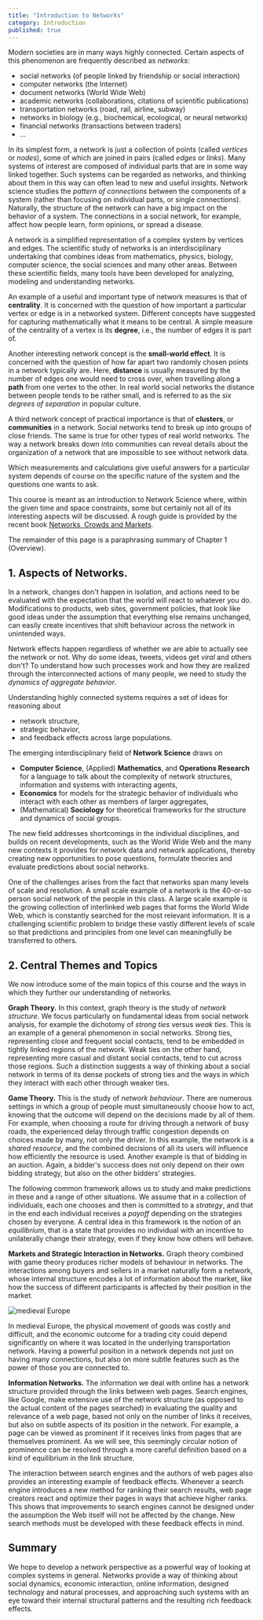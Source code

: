 ```yaml
---
title: "Introduction to Networks"
category: Introduction
published: true
---
```


Modern societies are in many ways highly connected.  Certain aspects of this
phenomenon are frequently described as _networks_:

* social networks (of people linked by friendship or social interaction)
* computer networks (the Internet)
* document networks (World Wide Web)
* academic networks (collaborations, citations of scientific publications)
* transportation networks (road, rail, airline, subway)
* networks in biology (e.g., biochemical, ecological, or neural networks)
* financial networks (transactions between traders)
* ...

In its simplest form, a network is just a collection of points (called
_vertices_ or _nodes_), some of which are joined in pairs (called
_edges_ or _links_).  Many systems of interest are composed of
individual parts that are in some way linked together.  Such systems
can be regarded as networks, and thinking about them in this way can
often lead to new and useful insights.  Network science studies the
_pattern of connections_ between the components of a system (rather
than focusing on individual parts, or single connections).  Naturally,
the structure of the network can have a big impact on the behavior of
a system.  The connections in a social network, for example, affect
how people learn, form opinions, or spread a disease.

A network is a simplified representation of a complex system
by vertices and edges.  The scientific study of networks is an interdisciplinary
undertaking that combines ideas from mathematics, physics, biology,
computer science, the social sciences and many other areas.
Between these scientific fields, many tools have been developed
for analyzing, modeling and understanding networks.

An example of a useful and important type of network measures
is that of __centrality__.  It is concerned with the question of
how important a particular vertex or edge is in a networked system.
Different concepts have suggested for capturing mathematically
what it means to be central.  A simple measure of the centrality
of a vertex is its __degree__, i.e., the number of edges it is part of.

Another interesting network concept is the __small-world effect__.
It is concerned with the question of how far apart two randomly
chosen points in a network typically are.  Here, __distance__ is usually
measured by the number of edges one would need to cross over, when travelling
along a __path__ from one vertex to the other.  In real world social networks
the distance between people tends to be rather small, and is referred to
as the _six degrees of separation_ in popular culture.

A third network concept of practical importance is that
of __clusters__, or __communities__ in a network.
Social networks tend to break up into groups of close friends.
The same is true for other types of real world networks.
The way a network breaks down into communities
can reveal details about the organization of a network
that are impossible to see without network data.

Which measurements and calculations give useful answers for a
particular system depends of course on the specific nature of the
system and the questions one wants to ask.

This course is meant as an introduction to Network Science
where, within the given time and space constraints, some
but certainly not all of its interesting aspects will be discussed.
A rough guide is provided by the recent book [Networks, Crowds and Markets].

The remainder of this page is a paraphrasing summary of Chapter 1
(Overview).

## 1. Aspects of Networks.

In a network, changes don't happen in isolation, and actions need to
be evaluated with the expectation that the world will react to whatever
you do.  Modifications to products, web sites, government policies,
that look like good ideas under the assumption that everything else
remains unchanged, can easily create incentives that shift behaviour
across the network in unintended ways.

Network effects happen regardless of whether we are able to actually
see the network or not.  Why do some ideas, tweets, videos get _viral_
and others don't?  To understand how such processes work and how they
are realized through the interconnected actions of many people, we
need to study the _dynamics of aggregate behavior_.

Understanding highly connected systems requires a set of ideas for reasoning about

* network structure,
* strategic behavior,
* and feedback effects across large populations.

The emerging interdisciplinary field of __Network Science__ draws on

* __Computer Science__, (Applied) __Mathematics__, and __Operations
Research__ for a language to talk about the complexity of network
structures, information and systems with interacting agents,
* __Economics__ for models for the strategic behavior of individuals
who interact with each other as members of larger aggregates,
* (Mathematical) __Sociology__ for theoretical frameworks for
the structure and dynamics of social groups.

The new field addresses shortcomings in the individual disciplines,
and builds on recent developments, such as the World Wide Web and the
many new contexts it provides for network data and network
applications,  thereby creating new opportunities to pose questions,
formulate theories and evaluate predictions about social networks.

One of the challenges arises from the fact that networks span many
levels of scale and resolution.  A small scale example of a network is
the 40-or-so person social network of the people in this class.  A
large scale example is the growing collection of interlinked web pages that
forms the World Wide Web, which is constantly searched for the most
relevant information.  It is a challenging scientific problem to
bridge these vastly different levels of scale so that predictions and
principles from one level can meaningfully be transferred to others.

## 2. Central Themes and Topics

We now introduce some of the main topics of this course
and the ways in which they further our understanding of networks.

__Graph Theory.__ In this context, graph theory is the study of
_network structure_.  We focus particularly on fundamental ideas from
social network analysis, for example the dichotomy of _strong ties_
versus _weak ties_.  This is an example of a general phenomenon in
social networks.  Strong ties, representing close and frequent social
contacts, tend to be embedded in tightly linked regions of the
network.  Weak ties on the other hand, representing more casual and
distant social contacts, tend to cut across those regions.  Such a
distinction suggests a way of thinking about a social network in terms
of its dense pockets of strong ties and the ways in which they
interact with each other through weaker ties.

<!--
![A communications network][hplabs]
-->

__Game Theory.__ This is the study of _network behaviour_.  There are
numerous settings in which a group of people must simultaneously
choose how to act, knowing that the outcome will depend on the
decisions made by all of them.  For example, when choosing a route for
driving through a network of busy roads, the experienced delay through
traffic congestion depends on choices made by many, not only the
driver.  In this example, the network is a _shared resource_,
and the combined decisions of all its users will influence how efficiently
the resource is used.
Another example is that of bidding in an auction.  Again, a bidder's
success does not only depend on their own bidding strategy, but also
on the other bidders' strategies.

The following common framework allows us to study and make predictions
in these and a range of other situations.  We assume that in a
collection of individuals, each one chooses and then is committed to a
_strategy_, and that in the end each individual receives a _payoff_
depending on the strategies chosen by everyone.  A central idea in
this framework is the notion of an _equilibrium_, that is a state that
provides no individual with an incentive to unilaterally change their
strategy, even if they know how others will behave.

__Markets and Strategic Interaction in Networks.__ Graph theory
combined with game theory produces richer models of behaviour in
networks.  The interactions among buyers and sellers in a market
naturally form a network, whose internal structure encodes a lot of
information about the market, like how the success of different
participants is affected by their position in the market.

![medieval Europe][europ]

In medieval Europe, the physical movement of goods was costly and
difficult, and the economic outcome for a trading city could depend
significantly on where it was located in the underlying
transportation network.  Having a powerful position in a network
depends not just on having many connections, but also on more subtle
features such as the power of those you are connected to.

__Information Networks.__ The information we deal with online has a
network structure provided through the links between web pages.
Search engines, like Google, make extensive use of the network
structure (as opposed to the actual content of the pages searched) in
evaluating the quality and relevance of a web page, based not only on
the number of links it receives, but also on subtle aspects of its
position in the network.  For example, a page can be viewed as
prominent if it receives links from pages that are themselves
prominent.  As we will see, this seemingly circular notion of
prominence can be resolved through a more careful definition based on
a kind of equilibrium in the link structure.

The interaction between search engines and the authors of web pages
also provides an interesting example of feedback effects.  Whenever a
search engine introduces a new method for ranking their search
results, web page creators react and optimize their pages in ways that
achieve higher ranks.  This shows that improvements to search engines
cannot be designed under the assumption the Web itself will not be
affected by the change.  New search methods must be developed with
these feedback effects in mind.

## Summary

We hope to develop a network perspective as a powerful way of looking
at complex systems in general.  Networks provide a way of thinking
about social dynamics, economic interaction, online information,
designed technology and natural processes, and approaching such
systems with an eye toward their internal structural patterns and the
resulting rich feedback effects.

[hplabs]: http://www-personal.umich.edu/~ladamic/img/hplabsemailhierarchy.jpg  "HPLABS"

[europ]: http://upload.wikimedia.org/wikipedia/commons/e/e1/Late_Medieval_Trade_Routes.jpg "medieval trade routes"

[Networks, Crowds and Markets]: https://www.cs.cornell.edu/home/kleinber/networks-book/
